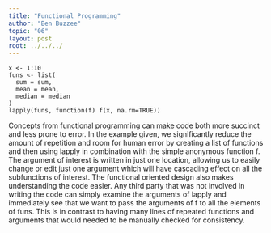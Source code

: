 ```yaml
---
title: "Functional Programming"
author: "Ben Buzzee"
topic: "06"
layout: post
root: ../../../
---
```


```
x <- 1:10
funs <- list(
  sum = sum,
  mean = mean,
  median = median
)
lapply(funs, function(f) f(x, na.rm=TRUE))
```


Concepts from functional programming can make code both more succinct and less prone to error.
In the example given, we significantly reduce the amount of repetition and room for human error by
creating a list of functions and then using lapply in combination with the simple anonymous function f. 
The argument of interest is written in just one location, allowing us to easily change or edit just one
argument which will have cascading effect on all the subfunctions of interest. The functional oriented design
also makes understanding the code easier. Any third party that was not involved in writing the code can
simply examine the arguments of lapply and immediately see that we want to pass the arguments of f to all 
the elements of funs. This is in contrast to having many lines of repeated functions and arguments that would
needed to be manually checked for consistency.
